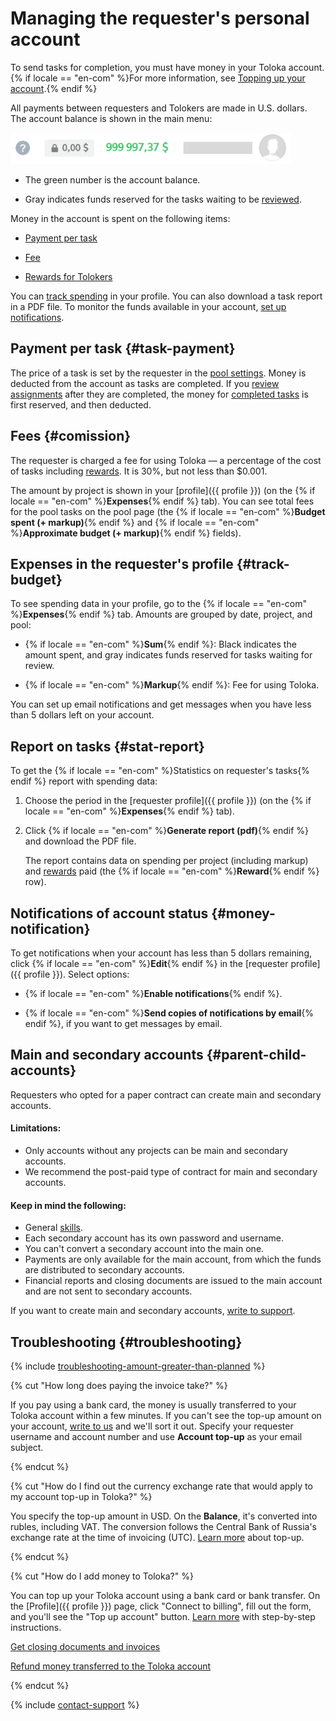 # Managing the requester's personal account

To send tasks for completion, you must have money in your Toloka account. {% if locale == "en-com" %}For more information, see [Topping up your account](refill.md).{% endif %}

All payments between requesters and Tolokers are made in U.S. dollars. The account balance is shown in the main menu:

![](../_images/other/balance-ru.png)

- The green number is the account balance.

- Gray indicates funds reserved for the tasks waiting to be [reviewed](../../glossary.md#assignment-review).

Money in the account is spent on the following items:

- [Payment per task](#task-payment)

- [Fee](#comission)

- [Rewards for Tolokers](bonus.md)

You can [track spending](#track-budget) in your profile. You can also download a task report in a PDF file. To monitor the funds available in your account, [set up notifications](#money-notification).

## Payment per task {#task-payment}

The price of a task is set by the requester in the [pool settings](../../glossary.md#pool). Money is deducted from the account as tasks are completed. If you [review assignments](accept.md) after they are completed, the money for [completed tasks](../../glossary.md#completed-tasks) is first reserved, and then deducted.

## Fees {#comission}

The requester is charged a fee for using Toloka — a percentage of the cost of tasks including [rewards](bonus.md). It is 30%, but not less than $0.001.

The amount by project is shown in your [profile]({{ profile }}) (on the {% if locale == "en-com" %}**Expenses**{% endif %} tab). You can see total fees for the pool tasks on the pool page (the {% if locale == "en-com" %}**Budget spent (+ markup)**{% endif %} and {% if locale == "en-com" %}**Approximate budget (+ markup)**{% endif %} fields).

## Expenses in the requester's profile {#track-budget}

To see spending data in your profile, go to the {% if locale == "en-com" %}**Expenses**{% endif %} tab. Amounts are grouped by date, project, and pool:

- {% if locale == "en-com" %}**Sum**{% endif %}: Black indicates the amount spent, and gray indicates funds reserved for tasks waiting for review.

- {% if locale == "en-com" %}**Markup**{% endif %}: Fee for using Toloka.

You can set up email notifications and get messages when you have less than 5 dollars left on your account.

## Report on tasks {#stat-report}

To get the {% if locale == "en-com" %}Statistics on requester's tasks{% endif %} report with spending data:

1. Choose the period in the [requester profile]({{ profile }}) (on the {% if locale == "en-com" %}**Expenses**{% endif %} tab).

1. Click {% if locale == "en-com" %}**Generate report (pdf)**{% endif %} and download the PDF file.

    The report contains data on spending per project (including markup) and [rewards](../../glossary.md#reward) paid (the {% if locale == "en-com" %}**Reward**{% endif %} row).

## Notifications of account status {#money-notification}

To get notifications when your account has less than 5 dollars remaining, click {% if locale == "en-com" %}**Edit**{% endif %} in the [requester profile]({{ profile }}). Select options:

- {% if locale == "en-com" %}**Enable notifications**{% endif %}.

- {% if locale == "en-com" %}**Send copies of notifications by email**{% endif %}, if you want to get messages by email.

## Main and secondary accounts {#parent-child-accounts}

Requesters who opted for a paper contract can create main and secondary accounts.

#### Limitations:

- Only accounts without any projects can be main and secondary accounts.
- We recommend the post-paid type of contract for main and secondary accounts.

#### Keep in mind the following:

- General [skills](../../glossary.md#skill).
- Each secondary account has its own password and username.
- You can't convert a secondary account into the main one.
- Payments are only available for the main account, from which the funds are distributed to secondary accounts.
- Financial reports and closing documents are issued to the main account and are not sent to secondary accounts.

If you want to create main and secondary accounts, [write to support](../troubleshooting/support.md#new).

## Troubleshooting {#troubleshooting}

{% include [troubleshooting-amount-greater-than-planned](../_includes/troubleshooting/amount-greater-than-planned.md) %}

{% cut "How long does paying the invoice take?" %}

If you pay using a bank card, the money is usually transferred to your Toloka account within a few minutes. If you can't see the top-up amount on your account, [write to us](../troubleshooting/support.md#help) and we'll sort it out. Specify your requester username and account number and use **Account top-up** as your email subject.

{% endcut %}

{% cut "How do I find out the currency exchange rate that would apply to my account top-up in Toloka?" %}

You specify the top-up amount in USD. On the **Balance**, it's converted into rubles, including VAT. The conversion follows the Central Bank of Russia's exchange rate at the time of invoicing (UTC). [Learn more](refill.md) about top-up.

{% endcut %}

{% cut "How do I add money to Toloka?" %}

You can top up your Toloka account using a bank card or bank transfer. On the [Profile]({{ profile }}) page, click "Connect to billing", fill out the form, and you'll see the "Top up account" button. [Learn more](refill.md#step-by-step) with step-by-step instructions.

[Get closing documents and invoices](../troubleshooting/support.md#feedback_g3b_vj3_qjb)

[Refund money transferred to the Toloka account](../troubleshooting/support.md#feedback_khw_wc3_qjb)

{% endcut %}

{% include [contact-support](../_includes/contact-support.md) %}
